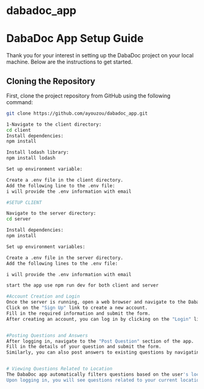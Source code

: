 # dabadoc_app


# DabaDoc App Setup Guide

Thank you for your interest in setting up the DabaDoc project on your local machine. Below are the instructions to get started.

## Cloning the Repository

First, clone the project repository from GitHub using the following command:

```bash
git clone https://github.com/ayouzou/dabadoc_app.git

1-Navigate to the client directory:
cd client
Install dependencies:
npm install

Install lodash library:
npm install lodash

Set up environment variable:

Create a .env file in the client directory.
Add the following line to the .env file:
i will provide the .env information with email 

#SETUP CLIENT

Navigate to the server directory:
cd server

Install dependencies:
npm install

Set up environment variables:

Create a .env file in the server directory.
Add the following lines to the .env file:

i will provide the .env information with email 

start the app use npm run dev for both client and server

#Account Creation and Login
Once the server is running, open a web browser and navigate to the DabaDoc app.
Click on the "Sign Up" link to create a new account.
Fill in the required information and submit the form.
After creating an account, you can log in by clicking on the "Login" link and entering your credentials.


#Posting Questions and Answers
After logging in, navigate to the "Post Question" section of the app.
Fill in the details of your question and submit the form.
Similarly, you can also post answers to existing questions by navigating to the "Answer Question" section and filling out the answer form.


# Viewing Questions Related to Location
The DabaDoc app automatically filters questions based on the user's location.
Upon logging in, you will see questions related to your current location displayed on the homepage.

